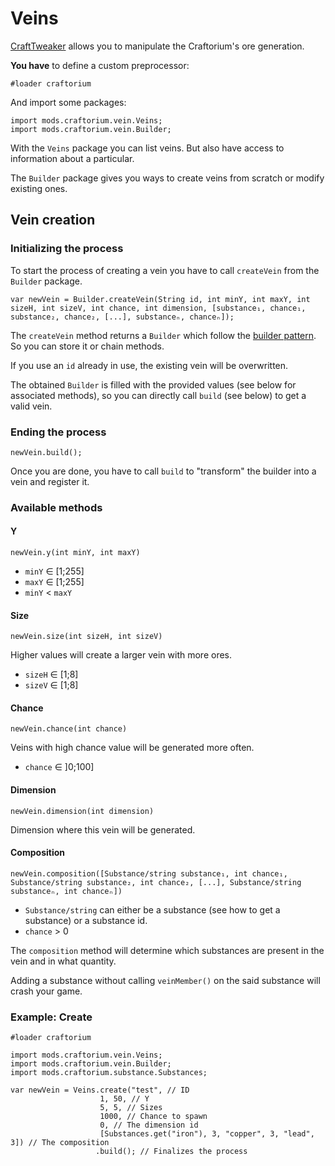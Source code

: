 # Veins

[CraftTweaker](https://www.curseforge.com/minecraft/mc-mods/crafttweaker) allows you to manipulate the Craftorium's ore generation.

**You have** to define a custom preprocessor:

```ZenScript
#loader craftorium
```

And import some packages:

```ZenScript
import mods.craftorium.vein.Veins;
import mods.craftorium.vein.Builder;
```

With the `Veins` package you can list veins. But also have access to information about a particular.

The `Builder` package gives you ways to create veins from scratch or modify existing ones.

## Vein creation

### Initializing the process

To start the process of creating a vein you have to call `createVein` from the `Builder` package.

```ZenScript
var newVein = Builder.createVein(String id, int minY, int maxY, int sizeH, int sizeV, int chance, int dimension, [substance₁, chance₁, substance₂, chance₂, [...], substanceₙ, chanceₙ]);
```

The `createVein` method returns a `Builder` which follow the [builder pattern](https://en.wikipedia.org/wiki/Builder_pattern). So you can store it or chain methods.

If you use an `id` already in use, the existing vein will be overwritten.

The obtained `Builder` is filled with the provided values (see below for associated methods), so you can directly call `build` (see below) to get a valid vein.

### Ending the process

```ZenScript
newVein.build();
```

Once you are done, you have to call `build` to "transform" the builder into a vein and register it.

### Available methods

#### Y

```ZenScript
newVein.y(int minY, int maxY)
```

- `minY` ∈ [1;255]
- `maxY` ∈ [1;255]
- `minY` < `maxY`

#### Size

```ZenScript
newVein.size(int sizeH, int sizeV)
```

Higher values will create a larger vein with more ores.

- `sizeH` ∈ [1;8]
- `sizeV` ∈ [1;8]

#### Chance

```ZenScript
newVein.chance(int chance)
```

Veins with high chance value will be generated more often.

- `chance` ∈ ]0;100]

#### Dimension

```ZenScript
newVein.dimension(int dimension)
```

Dimension where this vein will be generated.

#### Composition

```ZenScript
newVein.composition([Substance/string substance₁, int chance₁, Substance/string substance₂, int chance₂, [...], Substance/string substanceₙ, int chanceₙ])
```

- `Substance/string` can either be a substance (see how to get a substance) or a substance id.
- `chance` > 0

The `composition` method will determine which substances are present in the vein and in what quantity.

Adding a substance without calling `veinMember()` on the said substance will crash your game.

### Example: Create

```ZenScript
#loader craftorium

import mods.craftorium.vein.Veins;
import mods.craftorium.vein.Builder;
import mods.craftorium.substance.Substances;

var newVein = Veins.create("test", // ID
                    1, 50, // Y
                    5, 5, // Sizes
                    1000, // Chance to spawn
                    0, // The dimension id
                    [Substances.get("iron"), 3, "copper", 3, "lead", 3]) // The composition
                   .build(); // Finalizes the process
```